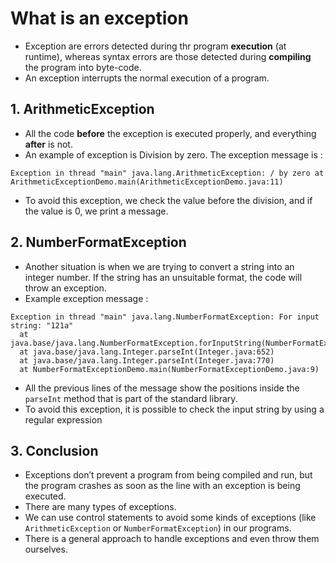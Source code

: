 # What is an exception
* Exception are errors detected during thr program **execution** (at runtime), whereas syntax errors are those detected during **compiling** the program into byte-code.
* An exception interrupts the normal execution of a program.

## 1. ArithmeticException
* All the code **before** the exception is executed properly, and everything **after** is not.
* An example of exception is Division by zero.  The exception message is :
```
Exception in thread "main" java.lang.ArithmeticException: / by zero at ArithmeticExceptionDemo.main(ArithmeticExceptionDemo.java:11)
```
* To avoid this exception, we check the value before the division, and if the value is 0, we print a message.

## 2. NumberFormatException
* Another situation is when we are trying to convert a string into an integer number. If the string has an unsuitable format, the code will throw an exception.
* Example exception message :
```
Exception in thread "main" java.lang.NumberFormatException: For input string: "121a"
  at java.base/java.lang.NumberFormatException.forInputString(NumberFormatException.java:65)
  at java.base/java.lang.Integer.parseInt(Integer.java:652)
  at java.base/java.lang.Integer.parseInt(Integer.java:770)
  at NumberFormatExceptionDemo.main(NumberFormatExceptionDemo.java:9)
```
* All the previous lines of the message show the positions inside the `parseInt` method that is part of the standard library.
* To avoid this exception, it is possible to check the input string by using a regular expression

## 3. Conclusion
* Exceptions don’t prevent a program from being compiled and run, but the program crashes as soon as the line with an exception is being executed.
* There are many types of exceptions.
* We can use control statements to avoid some kinds of exceptions (like `ArithmeticException` or `NumberFormatException`) in our programs.
* There is a general approach to handle exceptions and even throw them ourselves.
